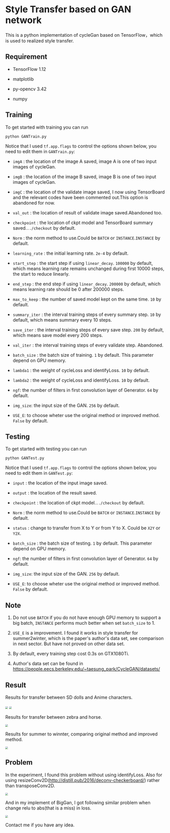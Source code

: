 # Style Transfer based on GAN network

This is a python implementation of cycleGan based on TensorFlow，which is used to realized style transfer.


## Requirement

- TensorFlow 1.12

- matplotlib

- py-opencv 3.42

- numpy


## Training

To get started with training you can run
```
python GANTrain.py
```
Notice that I used `tf.app.flags` to control the options shown below, you need to edit them in `GANTrain.py`:

 - `imgA` : the location of the image A saved, image A is one of two input images of cycleGan.

 - `imgB` : the location of the image B saved, image B is one of two input images of cycleGan.

 - `imgC` : the location of the validate image saved, I now using TensorBoard and the relevant codes have been commented out.This option is abandoned for now.

 - `val_out` : the location of result of validate image saved.Abandoned too.

 - `checkpoint` : the location of ckpt model and TensorBoard summary saved.`../checkout` by default.

 - `Norm` : the norm method to use.Could be `BATCH` or `INSTANCE`.`INSTANCE` by default.

 - `learning_rate` : the initial learning rate. `2e-4` by default.

 - `start_step` : the start step if using `linear_decay`. `100000` by default, which means learning rate remains unchanged during first 10000 steps, the start to reduce linearly.

 - `end_step` : the end step if using `linear_decay`. `200000` by default, which means learning rate should be 0 after 200000 steps.

 - `max_to_keep` : the number of saved model kept on the same time. `10` by default.

- `summary_iter` : the interval training steps of every summary step. `10` by default, which means summary every 10 steps.

- `save_iter` : the interval training steps of every save step. `200` by default, which means save model every 200 steps.

- `val_iter` : the interval training steps of every validate step. Abandoned.

- `batch_size` : the batch size of training. `1` by default. This parameter depend on GPU memory.

- `lambda1` : the weight of cycleLoss and identifyLoss. `10` by default.

- `lambda2` : the weight of cycleLoss and identifyLoss. `10` by default.

- `ngf`: the number of filters in first convolution layer of Generator. `64` by default.

- `img_size`: the input size of the GAN. `256` by default.

- `USE_E`: to choose wheter use the original method or improved method. `False` by default.


## Testing

To get started with testing you can run
```
python GANTest.py
```
Notice that I used `tf.app.flags` to control the options shown below, you need to edit them in `GANTest.py`:

 - `input` : the location of the input image saved.

 - `output` : the location of the result saved.

 - `checkpoint` : the location of ckpt model.`../checkout` by default.

 - `Norm` : the norm method to use.Could be `BATCH` or `INSTANCE`.`INSTANCE` by default.

 - `status` : change to transfer from X to Y or from Y to X. Could be `X2Y` or `Y2X`.

- `batch_size` : the batch size of testing. `1` by default. This parameter depend on GPU memory.

- `ngf`: the number of filters in first convolution layer of Generator. `64` by default.

- `img_size`: the input size of the GAN. `256` by default.

- `USE_E`: to choose wheter use the original method or improved method. `False` by default.

## Note

1. Do not use `BATCH` if you do not have enough GPU memory to support a big batch, `INSTANCE` performs much better when set `batch_size` to 1.

2. `USE_E` is a improvement. I found it works in style transfer for summer2winter, which is the paper's author's data set, see comparison in next sector. But have not proved on other data set.

3. By default, every training step cost 0.3s on GTX1080Ti.

4. Author's data set can be found in https://people.eecs.berkeley.edu/~taesung_park/CycleGAN/datasets/

## Result

Results for transfer between SD dolls and Anime characters.

<img src="./result/SD2Anime.png" style="zoom:50%">

<img src="./result/Anime2SD.png" style="zoom:50%">

Results for transfer between zebra and horse.

<img src="./result/horsezebra.png" style="zoom:50%">

Results for summer to winnter, comparing original method and improved method.

<img src="./result/summerwinter.png" style="zoom:50%">

## Problem
In the experiment, I found this problem without using identifyLoss. Also for using resizeConv2D(http://distill.pub/2016/deconv-checkerboard/) rather than transposeConv2D.

<img src="./result/question.png" style="zoom:50%">

And in my implement of BigGan, I got following similar problem when change relu to abs(that is a miss) in loss.

<img src="./result/question2.png" style="zoom:50%">

Contact me if you have any idea.
